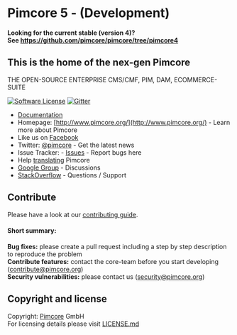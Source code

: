 # Pimcore 5 - (Development)

**Looking for the current stable (version 4)?  
See https://github.com/pimcore/pimcore/tree/pimcore4**

## This is the home of the nex-gen Pimcore 

THE OPEN-SOURCE ENTERPRISE CMS/CMF, PIM, DAM, ECOMMERCE-SUITE

[![Software License](https://img.shields.io/badge/license-GPLv3-brightgreen.svg?style=flat)](LICENSE.md)
[![Gitter](https://img.shields.io/badge/gitter-join%20chat-brightgreen.svg?style=flat)](https://gitter.im/pimcore/pimcore?utm_source=badge&utm_medium=badge&utm_campaign=pr-badge)

* [Documentation](https://www.pimcore.org/docs/5.0.0)
* Homepage: [http://www.pimcore.org/](http://www.pimcore.org/) - Learn more about Pimcore
* Like us on [Facebook](https://www.facebook.com/pimcore)
* Twitter: [@pimcore](https://twitter.com/pimcore) - Get the latest news
* Issue Tracker: - [Issues](https://github.com/pimcore/pimcore/issues) - Report bugs here
* Help [translating](https://poeditor.com/join/project/VWmZyvFVMH) Pimcore
* [Google Group](https://groups.google.com/forum/#!forum/pimcore) - Discussions 
* [StackOverflow](http://stackoverflow.com/questions/tagged/pimcore) - Questions / Support 



## Contribute

Please have a look at our [contributing guide](CONTRIBUTING.md).

#### Short summary:  
**Bug fixes:** please create a pull request including a step by step description to reproduce the problem  
**Contribute features:** contact the core-team before you start developing (contribute@pimcore.org)  
**Security vulnerabilities:** please contact us (security@pimcore.org)  

## Copyright and license 
Copyright: [Pimcore](http://www.pimcore.org) GmbH  
For licensing details please visit [LICENSE.md](LICENSE.md) 
